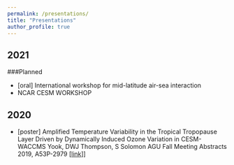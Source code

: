 ```yaml
---
permalink: /presentations/
title: "Presentations"
author_profile: true
---
```


## 2021
###Planned
* [oral] International workshop for mid-latitude air-sea interaction
* NCAR CESM WORKSHOP


## 2020
* [poster] Amplified Temperature Variability in the Tropical Tropopause Layer Driven by Dynamically Induced Ozone Variation in CESM-WACCMS Yook, DWJ Thompson, S Solomon
AGU Fall Meeting Abstracts 2019, A53P-2979
\[[link](https://ui.adsabs.harvard.edu/abs/2019AGUFM.A53P2979Y/abstract)]\]
